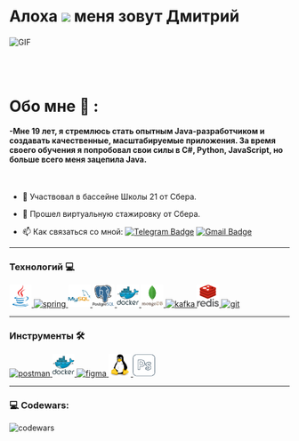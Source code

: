 Алоха ![](https://user-images.githubusercontent.com/18350557/176309783-0785949b-9127-417c-8b55-ab5a4333674e.gif) меня зовут Дмитрий
===============================================================================================================================
<div>
  <img height="300" width="700" alt="GIF" align="center" src="https://i.pinimg.com/originals/bf/d4/bb/bfd4bb1d9c46275debde227178855ab7.gif">
</div>
<br>
<br>
<br>

# Обо мне 💬 :


#### \-Мне 19 лет, я стремлюсь стать опытным Java-разработчиком и создавать качественные, масштабируемые приложения. За время своего обучения я попробовал свои силы в С#, Python, JavaScript, но больше всего меня зацепила Java.


<br>

- :telescope: Участвовал в бассейне Школы 21 от Сбера.

- :seedling: Прошел виртуальную стажировку от Сбера.

- :mailbox: Как связаться со мной: [![Telegram Badge](https://img.shields.io/badge/-IceBaguette-blue?style=flat&logo=Telegram&logoColor=white)](https://t.me/IseBaguette) [![Gmail Badge](https://img.shields.io/badge/-Gmail-red?style=flat&logo=Gmail&logoColor=white)](mailto:simonovdmitiyalex@gmail.com)

---

### Технологий 💻
<p> <a href="https://www.java.com" target="_blank" rel="noreferrer"> <img src="https://raw.githubusercontent.com/devicons/devicon/master/icons/java/java-original.svg" alt="java" width="40" height="40"/> </a> <a href="https://spring.io/" target="_blank" rel="noreferrer"> <img src="https://www.vectorlogo.zone/logos/springio/springio-icon.svg" alt="spring" width="40" height="40"/> </a> 
<a href="https://www.mysql.com/" target="_blank" rel="noreferrer"> <img src="https://raw.githubusercontent.com/devicons/devicon/master/icons/mysql/mysql-original-wordmark.svg" alt="mysql" width="40" height="40"/> </a> 
<a href="https://www.postgresql.org" target="_blank" rel="noreferrer"> <img src="https://raw.githubusercontent.com/devicons/devicon/master/icons/postgresql/postgresql-original-wordmark.svg" alt="postgresql" width="40" height="40"/> </a> 
<a href="https://www.docker.com/" target="_blank" rel="noreferrer"> <img src="https://raw.githubusercontent.com/devicons/devicon/master/icons/docker/docker-original-wordmark.svg" alt="docker" width="40" height="40"/> </a>
<a href="https://www.mongodb.com/" target="_blank" rel="noreferrer"> <img src="https://raw.githubusercontent.com/devicons/devicon/master/icons/mongodb/mongodb-original-wordmark.svg" alt="mongodb" width="40" height="40"/> </a>
<a href="https://kafka.apache.org/" target="_blank" rel="noreferrer"> <img src="https://www.vectorlogo.zone/logos/apache_kafka/apache_kafka-icon.svg" alt="kafka" width="40" height="40"/> </a> 
<a href="https://redis.io" target="_blank" rel="noreferrer"> <img src="https://raw.githubusercontent.com/devicons/devicon/master/icons/redis/redis-original-wordmark.svg" alt="redis" width="40" height="40"/> </a> 
<a href="https://git-scm.com/" target="_blank" rel="noreferrer"> <img src="https://www.vectorlogo.zone/logos/git-scm/git-scm-icon.svg" alt="git" width="40" height="40"/> </a> 
</p>

---

### Инструменты 🛠
<a href="https://postman.com" target="_blank" rel="noreferrer"> <img src="https://www.vectorlogo.zone/logos/getpostman/getpostman-icon.svg" alt="postman" width="40" height="40"/> </a>
<a href="https://www.docker.com/" target="_blank" rel="noreferrer"> <img src="https://raw.githubusercontent.com/devicons/devicon/master/icons/docker/docker-original-wordmark.svg" alt="docker" width="40" height="40"/> </a> 
<a href="https://www.figma.com/" target="_blank" rel="noreferrer"> <img src="https://www.vectorlogo.zone/logos/figma/figma-icon.svg" alt="figma" width="40" height="40"/> </a> 
<a href="https://www.linux.org/" target="_blank" rel="noreferrer"> <img src="https://raw.githubusercontent.com/devicons/devicon/master/icons/linux/linux-original.svg" alt="linux" width="40" height="40"/> </a> 
<a href="https://www.photoshop.com/en" target="_blank" rel="noreferrer"> <img src="https://raw.githubusercontent.com/devicons/devicon/master/icons/photoshop/photoshop-line.svg" alt="photoshop" width="40" height="40"/> </a> 


--- 
### 💻 Codewars:

![codewars](https://www.codewars.com/users/%D0%94%D0%BC%D0%B8%D1%82%D1%80%D0%B8%D0%B9%20%D0%A1%D0%B8%D0%BC%D0%BE%D0%BD%D0%BE%D0%B2/badges/large)
